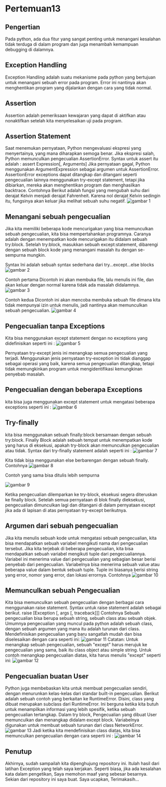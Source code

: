# Pertemuan13

## Pengertian

Pada python, ada dua fitur yang sangat penting untuk menangani kesalahan tidak terduga di dalam program dan juga menambah kemampuan debugging di dalamnya.

## Exception Handling

Exception Handling adalah suatu mekanisme pada python yang bertujuan untuk menangani sebuah error pada program. Error ini nantinya akan menghentikan program yang dijalankan dengan cara yang tidak normal.

## Assertion

Assertion adalah pemeriksaan kewajaran yang dapat di aktifkan atau nonaktifkan setelah kita menyelesaikan uji pada program.

## Assertion Statement

Saat menemukan pernyataan, Python mengevaluasi ekspresi yang menyertainya, yang mana diharapkan semoga benar. Jika ekspresi salah, Python memunculkan pengecualian AssertionError.
Syntax untuk assert itu adalah :
assert Expression[, Arguments]
Jika pernyataan gagal, Python menggunakan ArgumentExpression sebagai argumen untuk AssertionError. AssertionError exceptions dapat ditangkap dan ditangani seperti pengecualian lainnya menggunakan try-except statement, tetapi jika dibiarkan, mereka akan menghentikan program dan menghasilkan backtrace.
Contohnya
Berikut adalah fungsi yang mengubah suhu dari derajat Kelvin menjadi derajat Fahrenheit. Karena nol derajat Kelvin sedingin itu, fungsinya akan keluar jika melihat sebuah suhu negatif.
![gambar 1](img/1.png)

## Menangani sebuah pengecualian

Jika kita memiliki beberapa kode mencurigakan yang bisa memunculkan sebuah pengecualian, kita bisa mempertahankan programnya. Caranya adalah dengan menempatkan kode mencurigakan itu didalam sebuah try:block. Setelah try:block, masukkan sebuah except:statement, dibarengi dengan sebuah block kode yang menangani masalah itu dengan se-sempurna mungkin.

Syntax Ini adalah sebuah syntax sederhana dari try...except...else blocks
![gambar 2](img/2.png)

Contoh pertama
Dicontoh ini akan membuka file, lalu menulis ini file, dan akan keluar dengan normal karena tidak ada masalah didalamnya.
![gambar 3](img/3.png)

Contoh kedua
Dicontoh ini akan mencoba membuka sebuah file dimana kita tidak mempunyai izin untuk menulis, jadi nantinya akan memunculkan sebuah pengecualian.
![gambar 4](img/4.png)

## Pengecualian tanpa Exceptions
Kita bisa menggunakan except statement dengan no exceptions yang didefinisikan seperti ini :
![gambar 5](img/5.png)

Pernyataan try-except jenis ini menangkap semua pengecualian yang terjadi. Menggunakan jenis pernyataan try-exception ini tidak dianggap sebagai operasi yang baik, karena semua pengecualian ditangkap, tetapi tidak memungkinkan program untuk mengidentifikasi kemungkinan penyebab masalah.

## Pengecualian dengan beberapa Exceptions
kita bisa juga menggunakan except statement untuk mengatasi beberapa exceptions seperti ini :
![gambar 6](img/6.png)

## Try-finally
kita bisa menggunakan sebuah finally:block bersamaan dengan sebuah try:block. Finally Block adalah sebuah tempat untuk menempatkan kode yang harus di eksekusi, apakah try-block akan memunculkan pengecualian atau tidak.
Syntax dari try-finally statement adalah seperti ini :
![gambar 7](img/7.png)

Kita tidak bisa menggunakan else berbarengan dengan sebuah finally.
Contohnya
![gambar 8](img/8.png)

Contoh yang sama bisa ditulis lebih sempurna

![gambar 9](img/9.png)

Ketika pengecualian dilemparkan ke try-block, eksekusi segera diteruskan ke finally block. Setelah semua pernyataan di blok finally dieksekusi, pengecualian dimunculkan lagi dan ditangani di dalam pernyataan except jika ada di lapisan di atas pernyataan try-except berikutnya.

## Argumen dari sebuah pengecualian
Jika kita menulis sebuah kode untuk mengatasi sebuah pengecualian, kita bisa mendapatkan sebuah variabel mengikuti nama dari pengecualian tersebut. Jika kita terjebak di beberapa pengecualian, kita bisa mendapatkan sebuah variabel mengikuti tuple dari pengecualiannya.
Variabel ini menerima value dari pengecualian yang sebagian besar berisi penyebab dari pengecualian. Variabelnya bisa menerima sebuah value atau beberapa value dalam bentuk sebuah tuple. Tuple ini biasanya berisi string yang error, nomor yang error, dan lokasi errornya.
Contohnya
![gambar 10](img/10.png)

## Memunculkan sebuah Pengecualian
Kita bisa memunculkan sebuah pengecualian dengan berbagai cara menggunakan raise statement. Syntax untuk raise statement adalah sebagai berikut.
raise [Exception [, args [, traceback]]]
Contohnya
Sebuah pengecualian bisa berupa sebuah string, sebuah class atau sebuah objek. Umumnya pengecualian yang muncul pada python adalah sebuah class, dengan sebuah argumen yang mana itu adalah turunan dari class. Mendefinisikan pengecualian yang baru sangatlah mudah dan bisa diselesaikan dengan cara seperti ini:
![gambar 11](img/11.png)
Catatan: Untuk menangkap sebuah pengecualian, sebuah "except" harus merujuk ke pengecualian yang sama, baik itu class object atau simple string. Untuk contoh menangkap pengecualian diatas, kita harus menulis "except" seperti ini:
![gambar 12](img/12.png)

## Pengecualian buatan User
Python juga membebaskan kita untuk membuat pengecualian sendiri, dengan menurunkan kelas-kelas dari standar built-in pengecualian.
Berikut adalah sebuah contoh yang berkaitan ke RuntimeError. Disini, class yang dibuat merupakan subclass dari RuntimeError. Ini berguna ketika kita butuh untuk menampilkan informasi yang lebih spesifik, ketika sebuah pengecualian tertangkap.
Dalam try block, Pengecualian yang dibuat User memunculkan dan menangkap didalam except block. Variabelnya digunakan untuk membuat sebuah turunan dari class NetworkError.
![gambar 13](img/13.png)
Jadi ketika kita mendefinisikan class diatas, kita bisa memunculkan pengecualian dengan cara seperti ini :
![gambar 14](img/14.png)

## Penutup
Akhirnya, sudah sampailah kita dipenghujung repository ini. Itulah hasil dari latihan Exception yang telah saya kerjakan. Seperti biasa, jika ada kesalahan kata dalam pengetikan, Saya memohon maaf yang sebesar besarnya. Sekian dari repository ini saya buat. Saya ucapkan, Terimakasih...